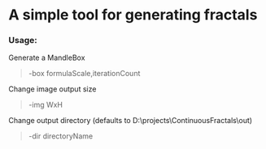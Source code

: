 # A simple tool for generating fractals

### Usage:
Generate a MandleBox
> -box formulaScale,iterationCount

Change image output size
> -img WxH

Change output directory (defaults to D:\projects\ContinuousFractals\out)
> -dir directoryName